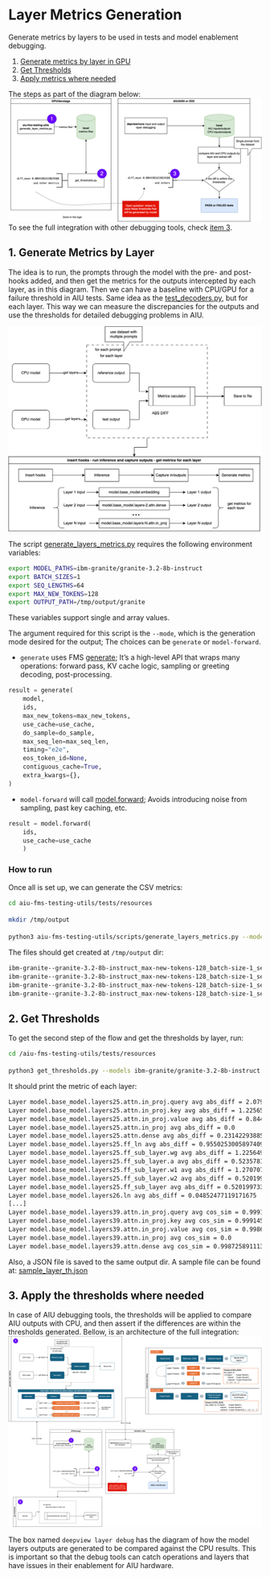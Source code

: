 # Layer Metrics Generation

Generate metrics by layers to be used in tests and model enablement debugging. 

1. [Generate metrics by layer in GPU](./LAYERS.md#1-generate-metrics-by-layer)
2. [Get Thresholds](./LAYERS.md#2-get-thresholds)
3. [Apply metrics where needed](./LAYERS.md#3-apply-the-thresholds-where-needed)

The steps as part of the diagram below:
![generate flow](./resources/assets/metrics_fms_deepview_integration.zoom.png)
To see the full integration with other debugging tools, check [item 3](./LAYERS.md#3-apply-the-thresholds-where-needed).

## 1. Generate Metrics by Layer

The idea is to run, the prompts through the model with the pre- and post-hooks added, and then get the metrics for the outputs intercepted by each layer, as in this diagram. Then we can have a baseline with CPU/GPU for a failure threshold in AIU tests. Same idea as the [test_decoders.py](https://github.com/foundation-model-stack/aiu-fms-testing-utils/blob/main/tests/models/test_decoders.py), but for each layer. This way we can measure the discrepancies for the outputs and use the thresholds for detailed debugging problems in AIU.

![metrics generation by layer](./resources/assets/metrics_generation_layers.png)

The script [generate_layers_metrics.py](../scripts/generate_layers_metrics.py) requires the following environment variables:

```bash
export MODEL_PATHS=ibm-granite/granite-3.2-8b-instruct
export BATCH_SIZES=1
export SEQ_LENGTHS=64
export MAX_NEW_TOKENS=128
export OUTPUT_PATH=/tmp/output/granite
```

These variables support single and array values.

The argument required for this script is the `--mode`, which is the generation mode desired for the output; The choices can be `generate` or `model-forward`.
- `generate` uses FMS [generate](../scripts/generate_layers_metrics.py#L118); It’s a high-level API that wraps many operations: forward pass, KV cache logic, sampling or greeting decoding, post-processing. 
```python
result = generate(
    model,
    ids,
    max_new_tokens=max_new_tokens,
    use_cache=use_cache,
    do_sample=do_sample,
    max_seq_len=max_seq_len,
    timing="e2e",
    eos_token_id=None,
    contiguous_cache=True,
    extra_kwargs={},
)
```
- `model-forward` will call [model.forward](../scripts/generate_layers_metrics.py#L135); Avoids introducing noise from sampling, past key caching, etc.
```python
result = model.forward(
    ids,
    use_cache=use_cache
    )
```

### How to run

Once all is set up, we can generate the CSV metrics:

```bash
cd aiu-fms-testing-utils/tests/resources

mkdir /tmp/output

python3 aiu-fms-testing-utils/scripts/generate_layers_metrics.py --mode generate
```
The files should get created at `/tmp/output` dir:
```bash
ibm-granite--granite-3.2-8b-instruct_max-new-tokens-128_batch-size-1_seq-length-0_dtype-float16--model.base_model.layers7.ln.abs_diff.csv
ibm-granite--granite-3.2-8b-instruct_max-new-tokens-128_batch-size-1_seq-length-0_dtype-float16--model.base_model.layers7.ln.cos_sim.csv
ibm-granite--granite-3.2-8b-instruct_max-new-tokens-128_batch-size-1_seq-length-0_dtype-float16--model.base_model.layers8.attn.dense.abs_diff.csv
ibm-granite--granite-3.2-8b-instruct_max-new-tokens-128_batch-size-1_seq-length-0_dtype-float16--model.base_model.layers8.attn.dense.cos_sim.csv
```

## 2. Get Thresholds

To get the second step of the flow and get the thresholds by layer, run:
```bash
cd /aiu-fms-testing-utils/tests/resources

python3 get_thresholds.py --models ibm-granite/granite-3.2-8b-instruct --metrics abs_diff cos_sim --file_base /tmp/output --layer_io
```
It should print the metric of each layer:
```bash
Layer model.base_model.layers25.attn.in_proj.query avg abs_diff = 2.079996666484281
Layer model.base_model.layers25.attn.in_proj.key avg abs_diff = 1.2256532914682756
Layer model.base_model.layers25.attn.in_proj.value avg abs_diff = 0.8446561344670284
Layer model.base_model.layers25.attn.in_proj avg abs_diff = 0.0
Layer model.base_model.layers25.attn.dense avg abs_diff = 0.23142293885894077
Layer model.base_model.layers25.ff_ln avg abs_diff = 0.9550253005897409
Layer model.base_model.layers25.ff_sub_layer.wg avg abs_diff = 1.2256491705546648
Layer model.base_model.layers25.ff_sub_layer.a avg abs_diff = 0.5235781749861929
Layer model.base_model.layers25.ff_sub_layer.w1 avg abs_diff = 1.2707070667436549
Layer model.base_model.layers25.ff_sub_layer.w2 avg abs_diff = 0.5201997339672954
Layer model.base_model.layers25.ff_sub_layer avg abs_diff = 0.5201997339672954
Layer model.base_model.layers26.ln avg abs_diff = 0.04852477119171675
[...]
Layer model.base_model.layers39.attn.in_proj.query avg cos_sim = 0.999176025390625
Layer model.base_model.layers39.attn.in_proj.key avg cos_sim = 0.9991455078125
Layer model.base_model.layers39.attn.in_proj.value avg cos_sim = 0.9986572265625
Layer model.base_model.layers39.attn.in_proj avg cos_sim = 0.0
Layer model.base_model.layers39.attn.dense avg cos_sim = 0.9987258911132812
```
Also, a JSON file is saved to the same output dir. A sample file can be found at: [sample_layer_th.json](https://github.com/flaviabeo/aiu-fms-testing-utils/blob/generate_metrics_layers/tests/resources/sample_layer_th.json)

## 3. Apply the thresholds where needed

In case of AIU debugging tools, the thresholds will be applied to compare AIU outputs with CPU, and then assert if the differences are within the thresholds generated. Bellow, is an architecture of the full integration:
![full integration](./resources/assets/metrics_fms_deepview_integration.full.png)

The box named `deepview layer debug` has the diagram of how the model layers outputs are generated to be compared against the CPU results. This is important so that the debug tools can catch operations and layers that have issues in their enablement for AIU hardware.